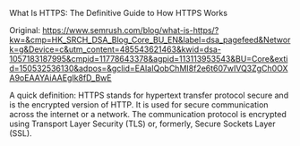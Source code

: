 What Is HTTPS: The Definitive Guide to How HTTPS Works

Original: 
https://www.semrush.com/blog/what-is-https/?kw=&cmp=HK_SRCH_DSA_Blog_Core_BU_EN&label=dsa_pagefeed&Network=g&Device=c&utm_content=485543621463&kwid=dsa-1057183187995&cmpid=11778643378&agpid=113113953543&BU=Core&extid=150532536130&adpos=&gclid=EAIaIQobChMI8f2e6t607wIVQ3ZgCh0OXA9oEAAYAiAAEgIk8fD_BwE

A quick definition: HTTPS stands for hypertext transfer protocol secure and is the encrypted version of HTTP. It is used for secure communication across the internet or a network. The communication protocol is encrypted using Transport Layer Security (TLS) or, formerly, Secure Sockets Layer (SSL). 
